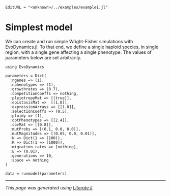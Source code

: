 ```@meta
EditURL = "<unknown>/../examples/example1.jl"
```

# Simplest model

We can create and run simple Wright-Fisher simulations with EvoDynamics.jl. To that end, we define a single haploid species, in single region, with a single gene affecting a single phenotype. The values of parameters below are set arbitrarily.

```@example example1
using EvoDynamics

parameters = Dict(
  :ngenes => (1),
  :nphenotypes => (1),
  :growthrates => (0.7),
  :competitionCoeffs => nothing,
  :pleiotropyMat => [[true]],
  :epistasisMat =>  [[1.0]],
  :expressionArrays => [[1.0]],
  :selectionCoeffs => (0.5),
  :ploidy => (1),
  :optPhenotypes => [[2.4]],
  :covMat => [[0.8]],
  :mutProbs => [(0.1, 0.0, 0.0)],
  :mutMagnitudes => [(0.05, 0.0, 0.01)],
  :N => Dict(1 => (100)),
  :K => Dict(1 => [1000]),
  :migration_rates => [nothing],
  :E => (0.01),
  :generations => 10,
  :space => nothing
)

data = runmodel(parameters)
```

---

*This page was generated using [Literate.jl](https://github.com/fredrikekre/Literate.jl).*

